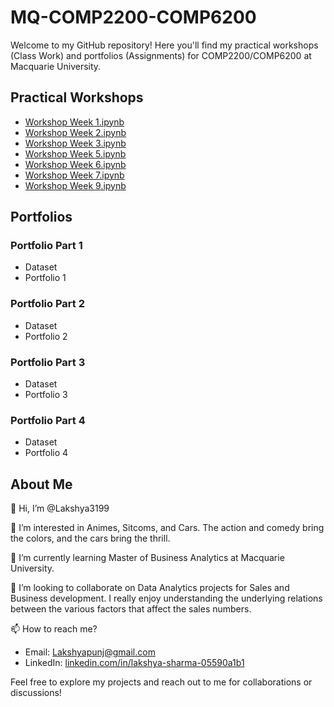 # MQ-COMP2200-COMP6200

Welcome to my GitHub repository! Here you'll find my practical workshops (Class Work) and portfolios (Assignments) for COMP2200/COMP6200 at Macquarie University.

## Practical Workshops

- [Workshop Week 1.ipynb](https://github.com/MQ-COMP2200-COMP6200/practical-workshops-Lakshya3199/blob/4a608e02e171c7d0bcb526a8ec572f5fe97e7e97/Workshop%20Week%201.ipynb)
- [Workshop Week 2.ipynb](./practical-workshops-Lakshya3199/Workshop%20Week%202.ipynb)
- [Workshop Week 3.ipynb](./practical-workshops-Lakshya3199/Workshop%20Week%203.ipynb)
- [Workshop Week 5.ipynb](./practical-workshops-Lakshya3199/Workshop%20Week%205.ipynb)
- [Workshop Week 6.ipynb](./practical-workshops-Lakshya3199/Workshop%20Week%206.ipynb)
- [Workshop Week 7.ipynb](./practical-workshops-Lakshya3199/Workshop%20Week%207.ipynb)
- [Workshop Week 9.ipynb](./practical-workshops-Lakshya3199/Workshop%20Week%209.ipynb)

## Portfolios

### Portfolio Part 1
- Dataset
- Portfolio 1

### Portfolio Part 2
- Dataset
- Portfolio 2

### Portfolio Part 3
- Dataset
- Portfolio 3

### Portfolio Part 4
- Dataset
- Portfolio 4

## About Me

👋 Hi, I’m @Lakshya3199

👀 I’m interested in Animes, Sitcoms, and Cars. The action and comedy bring the colors, and the cars bring the thrill.

🌱 I’m currently learning Master of Business Analytics at Macquarie University.

💞️ I’m looking to collaborate on Data Analytics projects for Sales and Business development. I really enjoy understanding the underlying relations between the various factors that affect the sales numbers.

📫 How to reach me? 
- Email: Lakshyapunj@gmail.com 
- LinkedIn: [linkedin.com/in/lakshya-sharma-05590a1b1](https://www.linkedin.com/in/lakshya-sharma-05590a1b1)

Feel free to explore my projects and reach out to me for collaborations or discussions!

